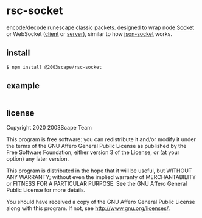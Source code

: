 # rsc-socket
encode/decode runescape classic packets. designed to wrap
node [Socket](https://nodejs.org/api/net.html#net_class_net_socket) or
WebSocket ([client](https://developer.mozilla.org/en-US/docs/Web/API/WebSocket)
or [server](https://www.npmjs.com/package/ws)), similar to how
[json-socket](https://www.npmjs.com/package/json-socket) works.

## install

    $ npm install @2003scape/rsc-socket

## example
```javascript
```

## license
Copyright 2020  2003Scape Team

This program is free software: you can redistribute it and/or modify it under
the terms of the GNU Affero General Public License as published by the
Free Software Foundation, either version 3 of the License, or (at your option)
any later version.

This program is distributed in the hope that it will be useful, but WITHOUT ANY
WARRANTY; without even the implied warranty of MERCHANTABILITY or FITNESS FOR A
PARTICULAR PURPOSE. See the GNU Affero General Public License for more details.

You should have received a copy of the GNU Affero General Public License along
with this program. If not, see http://www.gnu.org/licenses/.
